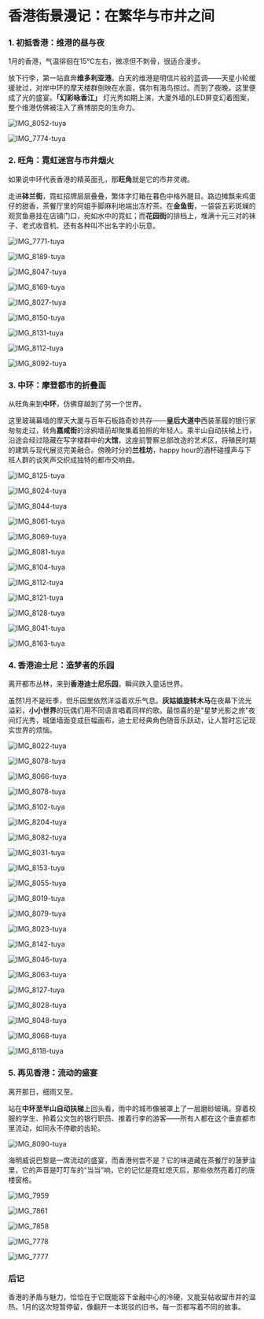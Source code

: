 # **香港街景漫记：在繁华与市井之间**



### **1. 初抵香港：维港的昼与夜**

1月的香港，气温徘徊在15℃左右，微凉但不刺骨，很适合漫步。

放下行李，第一站直奔**维多利亚港**。白天的维港是明信片般的蓝调——天星小轮缓缓驶过，对岸中环的摩天楼群倒映在水面，偶尔有海鸟掠过。而到了夜晚，这里便成了光的盛宴。**「幻彩咏香江」** 灯光秀如期上演，大厦外墙的LED屏变幻着图案，整个维港仿佛被注入了赛博朋克的生命力。

![IMG_8052-tuya](./assets/IMG_8052-tuya.jpeg)

![IMG_7774-tuya](./assets/IMG_7774-tuya.jpeg)

### **2. 旺角：霓虹迷宫与市井烟火**

如果说中环代表香港的精英面孔，那**旺角**就是它的市井灵魂。

走进**砵兰街**，霓虹招牌层层叠叠，繁体字灯箱在暮色中格外醒目。路边摊飘来鸡蛋仔的甜香，茶餐厅里的阿姐手脚麻利地端出冻柠茶。在**金鱼街**，一袋袋五彩斑斓的观赏鱼悬挂在店铺门口，宛如水中的霓虹；而**花园街**的排档上，堆满十元三对的袜子、老式收音机、还有各种叫不出名字的小玩意。

![IMG_7771-tuya](./assets/IMG_7771-tuya.jpeg)

![IMG_8189-tuya](./assets/IMG_8189-tuya.jpeg)

![IMG_8047-tuya](./assets/IMG_8047-tuya.jpeg)

![IMG_8169-tuya](./assets/IMG_8169-tuya.jpeg)

![IMG_8027-tuya](./assets/IMG_8027-tuya.jpeg)

![IMG_8150-tuya](./assets/IMG_8150-tuya.jpeg)

![IMG_8131-tuya](./assets/IMG_8131-tuya.jpeg)

![IMG_8112-tuya](./assets/IMG_8112-tuya.jpeg)

![IMG_8092-tuya](./assets/IMG_8092-tuya.jpeg)



### **3. 中环：摩登都市的折叠面**

从旺角来到**中环**，仿佛穿越到了另一个世界。

这里玻璃幕墙的摩天大厦与百年石板路奇妙共存——**皇后大道中**西装革履的银行家匆匆走过，转角**嘉咸街**的涂鸦墙前却聚集着拍照的年轻人。乘半山自动扶梯上行，沿途会经过隐藏在写字楼群中的**大馆**，这座前警察总部改造的艺术区，将殖民时期的建筑与现代展览完美融合。傍晚时分的**兰桂坊**，happy hour的酒杯碰撞声与下班人群的谈笑声交织成独特的都市交响曲。

![IMG_8125-tuya](./assets/IMG_8125-tuya.jpeg)

![IMG_8024-tuya](./assets/IMG_8024-tuya.jpeg)

![IMG_8044-tuya](./assets/IMG_8044-tuya.jpeg)

![IMG_8061-tuya](./assets/IMG_8061-tuya.jpeg)

![IMG_8069-tuya](./assets/IMG_8069-tuya.jpeg)

![IMG_8081-tuya](./assets/IMG_8081-tuya.jpeg)

![IMG_8104-tuya](./assets/IMG_8104-tuya.jpeg)

![IMG_8112-tuya](./assets/IMG_8112-tuya-9353915.jpeg)

![IMG_8121-tuya](./assets/IMG_8121-tuya.jpeg)

![IMG_8128-tuya](./assets/IMG_8128-tuya.jpeg)

![IMG_8041-tuya](./assets/IMG_8041-tuya.jpeg)

![IMG_8163-tuya](./assets/IMG_8163-tuya.jpeg)





### **4. 香港迪士尼：造梦者的乐园**

离开都市丛林，来到**香港迪士尼乐园**，瞬间跌入童话世界。

虽然1月不是旺季，但乐园里依然洋溢着欢乐气息。**灰姑娘旋转木马**在夜幕下流光溢彩，**小小世界**的玩偶们用不同语言唱着同样的歌。最惊喜的是"星梦光影之旅"夜间灯光秀，城堡墙面变成巨幅画布，迪士尼经典角色随音乐跃动，让人暂时忘记现实世界的烦恼。

![IMG_8022-tuya](./assets/IMG_8022-tuya.jpeg)

![IMG_8078-tuya](./assets/IMG_8078-tuya.jpeg)

![IMG_8066-tuya](./assets/IMG_8066-tuya.jpeg)

![IMG_8078-tuya](./assets/IMG_8078-tuya-9354552.jpeg)

![IMG_8102-tuya](./assets/IMG_8102-tuya.jpeg)

![IMG_8204-tuya](./assets/IMG_8204-tuya.jpeg)

![IMG_8082-tuya](./assets/IMG_8082-tuya.jpeg)

![IMG_8031-tuya](./assets/IMG_8031-tuya.jpeg)

![IMG_8153-tuya](./assets/IMG_8153-tuya.jpeg)

![IMG_8055-tuya](./assets/IMG_8055-tuya.jpeg)

![IMG_8019-tuya](./assets/IMG_8019-tuya.jpeg)

![IMG_8079-tuya](./assets/IMG_8079-tuya.jpeg)

![IMG_8023-tuya](./assets/IMG_8023-tuya.jpeg)

![IMG_8142-tuya](./assets/IMG_8142-tuya.jpeg)

![IMG_8046-tuya](./assets/IMG_8046-tuya.jpeg)

![IMG_8063-tuya](./assets/IMG_8063-tuya.jpeg)

![IMG_8127-tuya](./assets/IMG_8127-tuya.jpeg)

![IMG_8028-tuya](./assets/IMG_8028-tuya.jpeg)

![IMG_8048-tuya](./assets/IMG_8048-tuya.jpeg)

![IMG_8068-tuya](./assets/IMG_8068-tuya.jpeg)

![IMG_8118-tuya](./assets/IMG_8118-tuya.jpeg)



### **5. 再见香港：流动的盛宴**

离开那日，细雨又至。

站在**中环至半山自动扶梯**上回头看，雨中的城市像被罩上了一层磨砂玻璃。穿着校服的学生、拎着公文包的银行职员、推着行李的游客——所有人都在这个垂直都市里流动，如同永不停歇的齿轮。

![IMG_8090-tuya](./assets/IMG_8090-tuya.jpeg)

海明威说巴黎是一席流动的盛宴，而香港何尝不是？它的味道藏在茶餐厅的菠萝油里，它的声音是叮叮车的“当当”响，它的记忆是霓虹熄灭后，那些依然亮着灯的唐楼窗格。

![IMG_7959](./assets/IMG_7959.jpeg)

![IMG_7861](./assets/IMG_7861.jpeg)

![IMG_7858](./assets/IMG_7858.jpeg)

![IMG_7778](./assets/IMG_7778.jpeg)

![IMG_7777](./assets/IMG_7777.jpeg)

### **后记**
香港的矛盾与魅力，恰恰在于它既能容下金融中心的冷硬，又能妥帖收留市井的温热。1月的这次短暂停留，像翻开一本斑驳的旧书，每一页都写着不同的故事。
